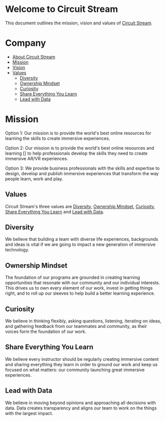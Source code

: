 # Welcome to Circuit Stream

This document outlines the mission, vision and values of [Circuit Stream](https://circuitstream.com/).

# Company

- [About Circuit Stream](url)
- [Mission](url)
- [Vision](url)
- [Values](values)
  - [Diversity](#value_a)
  - [Ownership Mindset](#value_b)
  - [Curiosity](#value_c)
  - [Share Everything You Learn](#value_d)
  - [Lead with Data](#value_e)

# Mission

Option 1:
Our mission is to provide the world's best online resources for learning the skills to create immersive experiences.

Option 2:
Our mission is to provide the world's best online resources and learning [] to help professionals develop the skills they need to create immersive AR/VR experiences.

Option 3:
We provide business professionals with the skills and expertise to design, develop and publish immersive experiences that transform the way people learn, work and play.


## <a name="values"></a>Values

Circuit Stream's three values are [Diversity](#value_a), [Ownership Mindset](#value_b), [Curiosity](#value_c), [Share Everything You Learn](#value_d) and [Lead with Data](#value_e).

## <a name="value_a"></a>Diversity

We believe that building a team with diverse life experiences, backgrounds and ideas is vital if we are going to impact a new generation of immersive technology.

## <a name="value_b"></a>Ownership Mindset

The foundation of our programs are grounded in creating learning opportunities that resonate with our community and our individual interests. This drives us to own every element of our work, invest in getting things right, and to roll up our sleeves to help build a better learning experience.

## <a name="value_c"></a>Curiosity

We believe in thinking flexibly, asking questions, listening, iterating on ideas, and gathering feedback from our teammates and community, as their voices form the foundation of our work.

## <a name="value_d"></a>Share Everything You Learn

We believe every instructor should be regularly creating immersive content and sharing everything they learn in order to ground our work and keep us focused on what matters: our community launching great immersive experiences.

## <a name="value_e"></a>Lead with Data

We believe in moving beyond opinions and approaching all decisions with data. Data creates transparency and aligns our team to work on the things with the largest impact.
